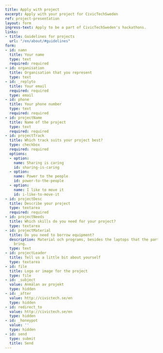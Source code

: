 ```yaml
---
title: Apply with project
excerpt: Apply with your project for CivicTechSweden
ref: project-presentation
layout: form
ingress-text: Apply to be a part of CivicTechSweden's hackathons.
links:
- title: Guidelines for projects
  url: "/en/about/#guidelines"
form:
- id: namn
  title: Your name
  type: text
  required: required
- id: organisation
  title: Organisation that you represent
  type: text
- id: _replyto
  title: Your email
  required: required
  type: email
- id: phone
  title: Your phone number
  type: text
  required: required
- id: projectName
  title: Name of the project
  type: text
  required: required
- id: projectTrack
  title: Which track suits your project best?
  type: checkbox
  required: required
  options:
  - option: 
    name: Sharing is caring
    id: sharing-is-caring
  - option: 
    name: Power to the people
    id: power-to-the-people
  - option: 
    name: I like to move it
    id: i-like-to-move-it
- id: projectDesc
  title: Describe your project
  type: textarea
  required: required
- id: projectNeeds
  title: Which skills do you need for your project?
  type: textarea
- id: projectMaterial
  title: Do you need to borrow equipment?
  description: Material och programs, besides the laptops that the participants will
    bring.
  type: text
- id: projectLeader
  title: Tell us a little bit about yourself
  type: textarea
- id: file
  title: Logo or image for the project
  type: file
- id: _subject
  value: Anmälan av projekt
  type: hidden
- id: _after
  value: http://civictech.se/en
  type: hidden
- id: redirect_to
  value: http://civictech.se/en
  type: hidden
- id: _honeypot
  value: ''
  type: hidden
- id: send
  type: submit
  title: Send
---
```


